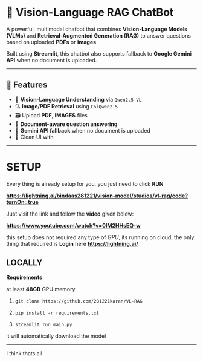 # 🤖 Vision-Language RAG ChatBot

A powerful, multimodal chatbot that combines **Vision-Language Models (VLMs)** and **Retrieval-Augmented Generation (RAG)** to answer questions based on uploaded **PDFs** or **images**.

Built using **Streamlit**, this chatbot also supports fallback to **Google Gemini API** when no document is uploaded.

---

## 🚀 Features

- 🧠 **Vision-Language Understanding** via `Qwen2.5-VL`
- 🔍 **Image/PDF Retrieval** using `ColQwen2.5`
- 🗃️ Upload **PDF**, **IMAGES** files
- 🔄 **Document-aware question answering**
- 📎 **Gemini API fallback** when no document is uploaded
- 💬 Clean UI with

---
# SETUP
Every thing is already setup for you, you just need to click **RUN**

**https://lightning.ai/bindaas281221/vision-model/studios/vl-rag/code?turnOn=true**

Just visit the link and follow the **video** given below:

**https://www.youtube.com/watch?v=0lM2HHsEQ-w**

this setup does not required any type of *GPU*, its running on cloud, the only thing that required is **Login** here **https://lightning.ai/**

## LOCALLY
**Requirements**

at least **48GB** GPU memory

1. `git clone https://github.com/281221karan/VL-RAG`

2. `pip install -r requirements.txt`

3. `streamlit run main.py`

it will automatically download the model

---
I think thats all
